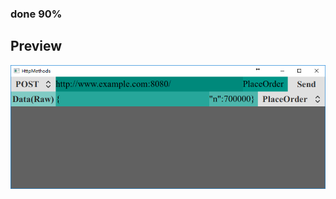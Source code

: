 ### done 90%
##  Preview
![enter image description here](https://github.com/kench1994/QmlHttpMethodImplement-/blob/master/20171224103041.png)